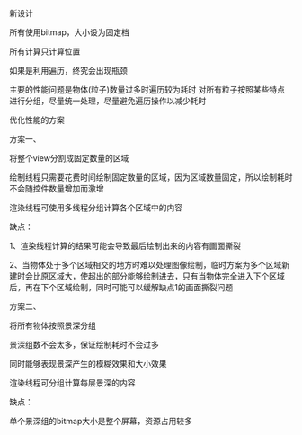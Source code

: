 新设计

所有使用bitmap，大小设为固定档

所有计算只计算位置

如果是利用遍历，终究会出现瓶颈

主要的性能问题是物体(粒子)数量过多时遍历较为耗时 对所有粒子按照某些特点进行分组，尽量统一处理，尽量避免遍历操作以减少耗时

优化性能的方案

方案一、

将整个view分割成固定数量的区域

绘制线程只需要花费时间绘制固定数量的区域，因为区域数量固定，所以绘制耗时不会随控件数量增加而激增

渲染线程可使用多线程分组计算各个区域中的内容

缺点：

1、渲染线程计算的结果可能会导致最后绘制出来的内容有画面撕裂

2、当物体处于多个区域相交的地方时难以处理图像绘制，临时方案为多个区域新建时会比原区域大，使超出的部分能够绘制进去，只有当物体完全进入下个区域后，再在下个区域绘制，同时可能可以缓解缺点1的画面撕裂问题

方案二、

将所有物体按照景深分组

景深组数不会太多，保证绘制耗时不会过多

同时能够表现景深产生的模糊效果和大小效果

渲染线程可分组计算每层景深的内容

缺点：

单个景深组的bitmap大小是整个屏幕，资源占用较多
